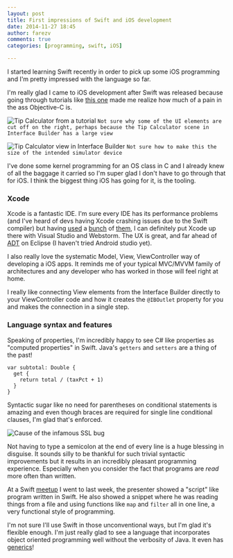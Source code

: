 ```yaml
---
layout: post
title: First impressions of Swift and iOS development
date: 2014-11-27 18:45
author: farezv
comments: true
categories: [programming, swift, iOS]

---
```


I started learning Swift recently in order to pick up some iOS programming and I'm pretty impressed with the language so far.

I'm really glad I came to iOS development after Swift was released because going through tutorials like [this one](http://www.raywenderlich.com/74904/swift-tutorial-part-2-simple-ios-app) made me realize how much of a pain in the ass Objective-C is.

![Tip Calculator from a tutorial](/https://s3-us-west-2.amazonaws.com/farezcablog/iOSDevTipCalculator.png)
`Not sure why some of the UI elements are cut off on the right, perhaps because the Tip Calculator scene in Interface Builder has a large view`

![Tip Calculator view in Interface Builder](/https://s3-us-west-2.amazonaws.com/farezcablog/iOSDevTipCalculatorScene.png)
`Not sure how to make this the size of the intended simulator device`

I've done some kernel programming for an OS class in C and I already knew of all the baggage it carried so I'm super glad I don't have to go through that for iOS. I think the biggest thing iOS has going for it, is the tooling.

### Xcode

Xcode is a fantastic IDE. I'm sure every IDE has its performance problems (and I've heard of devs having Xcode crashing issues due to the Swift compiler) but having [used](http://www.jetbrains.com/webstorm/) a [bunch](http://eclipse.org) of [them](http://visualstudio.com), I can definitely put Xcode up there with Visual Studio and Webstorm. The UX is great, and far ahead of [ADT](http://developer.android.com/tools/sdk/eclipse-adt.html) on Eclipse (I haven't tried Android studio yet).

I also really love the systematic Model, View, ViewController way of developing a iOS apps. It reminds me of your typical MVC/MVVM family of architectures and any developer who has worked in those will feel right at home.

I really like connecting View elements from the Interface Builder directly to your ViewController code and how it creates the `@IBOutlet` property for you and makes the connection in a single step.

### Language syntax and features

Speaking of properties, I'm incredibly happy to see C# like properties as "computed properties" in Swift. Java's `getters` and `setters` are a thing of the past!

```
var subtotal: Double {
  get {
    return total / (taxPct + 1)
  }
}
```
Syntactic sugar like no need for parentheses on conditional statements is amazing and even though braces are required for single line conditional clauses, I'm glad that's enforced.

![Cause of the infamous SSL bug](/http://i.stack.imgur.com/MKaHK.jpg)

Not having to type a semicolon at the end of every line is a huge blessing in disguise. It sounds silly to be thankful for such trivial syntactic improvements but it results in an incredibly pleasant programming experience. Especially when you consider the fact that programs are _read_ more often than written.

At a Swift [meetup](http://www.meetup.com/Axiom-Zen-Meetups-Drinkups-and-Hackathons/events/218649939/) I went to last week, the presenter showed a "script" like program written in Swift. He also showed a snippet where he was reading things from a file and using functions like `map` and `filter` all in one line, a very functional style of programming.

I'm not sure I'll use Swift in those unconventional ways, but I'm glad it's flexible enough. I'm just really glad to see a language that incorporates object oriented programming well without the verbosity of Java. It even has [generics](https://developer.apple.com/library/ios/documentation/swift/conceptual/Swift_Programming_Language/Generics.html)!